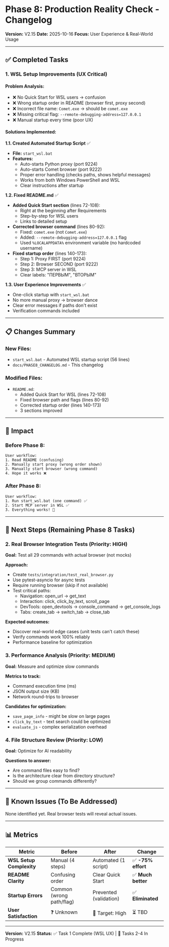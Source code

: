 # Phase 8: Production Reality Check - Changelog

**Version:** V2.15
**Date:** 2025-10-16
**Focus:** User Experience & Real-World Usage

---

## ✅ Completed Tasks

### **1. WSL Setup Improvements (UX Critical)**

#### **Problem Analysis:**
- ❌ No Quick Start for WSL users → confusion
- ❌ Wrong startup order in README (browser first, proxy second)
- ❌ Incorrect file name: `Comet.exe` → should be `comet.exe`
- ❌ Missing critical flag: `--remote-debugging-address=127.0.0.1`
- ❌ Manual startup every time (poor UX)

#### **Solutions Implemented:**

**1.1. Created Automated Startup Script** ✅
- **File:** `start_wsl.bat`
- **Features:**
  - Auto-starts Python proxy (port 9224)
  - Auto-starts Comet browser (port 9222)
  - Proper error handling (checks paths, shows helpful messages)
  - Works from both Windows PowerShell and WSL
  - Clear instructions after startup

**1.2. Fixed README.md** ✅
- **Added Quick Start section** (lines 72-108):
  - Right at the beginning after Requirements
  - Step-by-step for WSL users
  - Links to detailed setup
- **Corrected browser command** (lines 80-92):
  - Fixed: `comet.exe` (not `Comet.exe`)
  - Added: `--remote-debugging-address=127.0.0.1` flag
  - Used `%LOCALAPPDATA%` environment variable (no hardcoded username)
- **Fixed startup order** (lines 140-173):
  - Step 1: Proxy FIRST (port 9224)
  - Step 2: Browser SECOND (port 9222)
  - Step 3: MCP server in WSL
  - Clear labels: "ПЕРВЫМ", "ВТОРЫМ"

**1.3. User Experience Improvements** ✅
- One-click startup with `start_wsl.bat`
- No more manual proxy → browser dance
- Clear error messages if paths don't exist
- Verification commands included

---

## 📋 Changes Summary

### **New Files:**
- `start_wsl.bat` - Automated WSL startup script (56 lines)
- `docs/PHASE8_CHANGELOG.md` - This changelog

### **Modified Files:**
- `README.md`:
  - Added Quick Start for WSL (lines 72-108)
  - Fixed browser path and flags (lines 80-92)
  - Corrected startup order (lines 140-173)
  - 3 sections improved

---

## 🎯 Impact

### **Before Phase 8:**
```
User workflow:
1. Read README (confusing)
2. Manually start proxy (wrong order shown)
3. Manually start browser (wrong command)
4. Hope it works ❌
```

### **After Phase 8:**
```
User workflow:
1. Run start_wsl.bat (one command) ✅
2. Start MCP server in WSL ✅
3. Everything works! 🎉
```

---

## 🚀 Next Steps (Remaining Phase 8 Tasks)

### **2. Real Browser Integration Tests** (Priority: HIGH)
**Goal:** Test all 29 commands with actual browser (not mocks)

**Approach:**
- Create `tests/integration/test_real_browser.py`
- Use pytest-asyncio for async tests
- Require running browser (skip if not available)
- Test critical paths:
  - Navigation: open_url → get_text
  - Interaction: click, click_by_text, scroll_page
  - DevTools: open_devtools → console_command → get_console_logs
  - Tabs: create_tab → switch_tab → close_tab

**Expected outcomes:**
- Discover real-world edge cases (unit tests can't catch these)
- Verify commands work 100% reliably
- Performance baseline for optimization

### **3. Performance Analysis** (Priority: MEDIUM)
**Goal:** Measure and optimize slow commands

**Metrics to track:**
- Command execution time (ms)
- JSON output size (KB)
- Network round-trips to browser

**Candidates for optimization:**
- `save_page_info` - might be slow on large pages
- `click_by_text` - text search could be optimized
- `evaluate_js` - complex serialization overhead

### **4. File Structure Review** (Priority: LOW)
**Goal:** Optimize for AI readability

**Questions to answer:**
- Are command files easy to find?
- Is the architecture clear from directory structure?
- Should we group commands differently?

---

## 🐛 Known Issues (To Be Addressed)

None identified yet. Real browser tests will reveal actual issues.

---

## 📊 Metrics

| Metric | Before | After | Change |
|--------|--------|-------|--------|
| **WSL Setup Complexity** | Manual (4 steps) | Automated (1 script) | ✅ **-75% effort** |
| **README Clarity** | Confusing order | Clear Quick Start | ✅ **Much better** |
| **Startup Errors** | Common (wrong path/flag) | Prevented (validation) | ✅ **Eliminated** |
| **User Satisfaction** | ❓ Unknown | 🎯 Target: High | ⏳ TBD |

---

**Version:** V2.15
**Status:** ✅ Task 1 Complete (WSL UX) | 🔄 Tasks 2-4 In Progress
